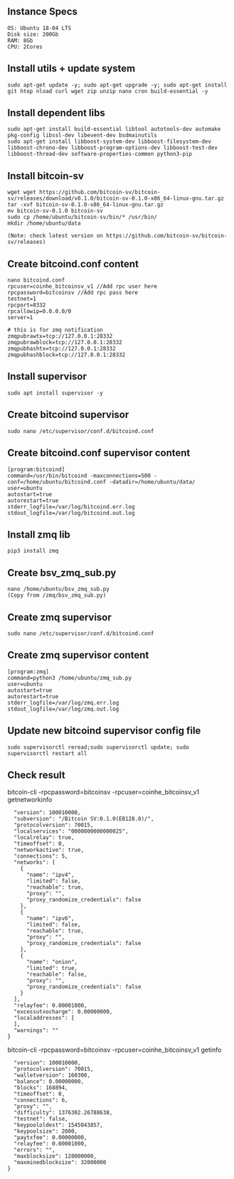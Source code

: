 ## Instance Specs
```
OS: Ubuntu 18-04 LTS
Disk size: 200Gb
RAM: 8Gb
CPU: 2Cores
```
## Install utils + update system

```
sudo apt-get update -y; sudo apt-get upgrade -y; sudo apt-get install git htop nload curl wget zip unzip nano cron build-essential -y
```

## Install dependent libs

```
sudo apt-get install build-essential libtool autotools-dev automake pkg-config libssl-dev libevent-dev bsdmainutils
sudo apt-get install libboost-system-dev libboost-filesystem-dev libboost-chrono-dev libboost-program-options-dev libboost-test-dev libboost-thread-dev software-properties-common python3-pip
```

## Install bitcoin-sv
```
wget wget https://github.com/bitcoin-sv/bitcoin-sv/releases/download/v0.1.0/bitcoin-sv-0.1.0-x86_64-linux-gnu.tar.gz
tar -xvf bitcoin-sv-0.1.0-x86_64-linux-gnu.tar.gz
mv bitcoin-sv-0.1.0 bitcoin-sv
sudo cp /home/ubuntu/bitcoin-sv/bin/* /usr/bin/
mkdir /home/ubuntu/data

(Note: check latest version on https://github.com/bitcoin-sv/bitcoin-sv/releases)
```

## Create bitcoind.conf content
```
nano bitcoind.conf
rpcuser=coinhe_bitcoinsv_v1 //Add rpc user here
rpcpassword=bitcoinsv //Add rpc pass here
testnet=1
rpcport=8332
rpcallowip=0.0.0.0/0
server=1

# this is for zmq notification
zmqpubrawtx=tcp://127.0.0.1:28332
zmqpubrawblock=tcp://127.0.0.1:28332
zmqpubhashtx=tcp://127.0.0.1:28332
zmqpubhashblock=tcp://127.0.0.1:28332
```

## Install supervisor
```
sudo apt install supervisor -y
```

## Create bitcoind supervisor
```
sudo nano /etc/supervisor/conf.d/bitcoind.conf
```

## Create bitcoind.conf supervisor content
```
[program:bitcoind]
command=/usr/bin/bitcoind -maxconnections=500 -conf=/home/ubuntu/bitcoind.conf -datadir=/home/ubuntu/data/
user=ubuntu
autostart=true
autorestart=true
stderr_logfile=/var/log/bitcoind.err.log
stdout_logfile=/var/log/bitcoind.out.log
```
## Install zmq lib
```
pip3 install zmq
```

## Create bsv_zmq_sub.py
```
nano /home/ubuntu/bsv_zmq_sub.py
(Copy from /zmq/bsv_zmq_sub.py)
```

## Create zmq supervisor
```
sudo nano /etc/supervisor/conf.d/bitcoind.conf
```

## Create zmq supervisor content
```
[program:zmq]
command=python3 /home/ubuntu/zmq_sub.py
user=ubuntu
autostart=true
autorestart=true
stderr_logfile=/var/log/zmq.err.log
stdout_logfile=/var/log/zmq.out.log
```

## Update new bitcoind supervisor config file
```
sudo supervisorctl reread;sudo supervisorctl update; sudo supervisorctl restart all
```

## Check result
bitcoin-cli -rpcpassword=bitcoinsv -rpcuser=coinhe_bitcoinsv_v1 getnetworkinfo
```{
  "version": 100010000,
  "subversion": "/Bitcoin SV:0.1.0(EB128.0)/",
  "protocolversion": 70015,
  "localservices": "0000000000000025",
  "localrelay": true,
  "timeoffset": 0,
  "networkactive": true,
  "connections": 5,
  "networks": [
    {
      "name": "ipv4",
      "limited": false,
      "reachable": true,
      "proxy": "",
      "proxy_randomize_credentials": false
    },
    {
      "name": "ipv6",
      "limited": false,
      "reachable": true,
      "proxy": "",
      "proxy_randomize_credentials": false
    },
    {
      "name": "onion",
      "limited": true,
      "reachable": false,
      "proxy": "",
      "proxy_randomize_credentials": false
    }
  ],
  "relayfee": 0.00001000,
  "excessutxocharge": 0.00000000,
  "localaddresses": [
  ],
  "warnings": ""
}
```

bitcoin-cli -rpcpassword=bitcoinsv -rpcuser=coinhe_bitcoinsv_v1 getinfo
```{
  "version": 100010000,
  "protocolversion": 70015,
  "walletversion": 160300,
  "balance": 0.00000000,
  "blocks": 168894,
  "timeoffset": 0,
  "connections": 6,
  "proxy": "",
  "difficulty": 1376302.26788638,
  "testnet": false,
  "keypoololdest": 1545043857,
  "keypoolsize": 2000,
  "paytxfee": 0.00000000,
  "relayfee": 0.00001000,
  "errors": "",
  "maxblocksize": 128000000,
  "maxminedblocksize": 32000000
}
```
